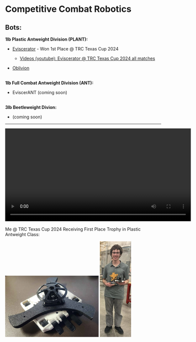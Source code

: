 # Competitive Combat Robotics
**Bots:**
---
**1lb Plastic Antweight Division (PLANT):**

- [Eviscerator](Eviscerator/Eviscerator_(PLANT).md) - Won 1st Place @ TRC Texas Cup 2024
  
  - [Videos (youtube): Eviscerator @ TRC Texas Cup 2024 all matches](https://www.youtube.com/watch?v=gL7ahHKzthY&list=PLaajWfdDszmCy5Lru08SvIwDpJg_W1IqT)
- [Oblivion](Oblivion/Oblivion_(PLANT).md)

<br>**1lb Full Combat Antweight Division (ANT):**

- EviscerANT (coming soon)  
  
<br>**3lb Beetleweight Divion:**
- (coming soon)
---

<video width="600" controls>
  <source src="Eviscerator/Videos/Eviscerator Vs Bucktoof.mp4" type="video/mp4">
  Your browser does not support the video tag.
</video>

Me @ TRC Texas Cup 2024 Receiving First Place Trophy in Plastic Antweight Class:

<img src="Eviscerator/ImagesEviscerator/o4.webp" width="60%" />

<img src="Eviscerator/ImagesEviscerator/w1.png" width="20%" />


